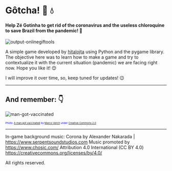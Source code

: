 # Gôtcha! :syringe: :droplet: 

#### Help Zé Gotinha to get rid of the coronavirus and the useless chloroquine to save Brazil from the pandemic! :muscle:

![output-onlinegiftools](https://user-images.githubusercontent.com/84260370/131886917-f358cc85-b9ba-4617-9a07-fcbea105ff32.gif)

A simple game developed by [hitalojta](https://github.com/hitalojta) using Python and the pygame library. The objective here was to learn how to make a game and try to contextualize it with the current situation (pandemic) we are facing right now. Hope you like it! :blush:

I will improve it over time, so, keep tuned for updates! :wink:

---

## And remember: :point_down:

![man-got-vaccinated](https://user-images.githubusercontent.com/84260370/131877297-1ac4560d-ebf8-45a9-8aa9-d4974161744a.jpeg)

<p style="color:blue;font-size:8px;">Photo: <a href="https://foto.wuestenigel.com/a-man-got-vaccinated/" target="_blank">A man got vaccinated</a> by <a href="https://linktr.ee/wuestenigel" target="_blank">Marco Verch</a> under <a href="https://creativecommons.org/licenses/by/2.0/" target="_blank">Creative Commons 2.0</a></p>

---

In-game background music:
Corona by Alexander Nakarada | https://www.serpentsoundstudios.com
Music promoted by https://www.chosic.com/
Attribution 4.0 International (CC BY 4.0)
https://creativecommons.org/licenses/by/4.0/

All rights reserved.
